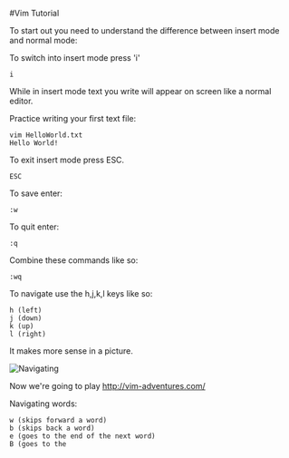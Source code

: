 #Vim Tutorial

To start out you need to understand the difference between insert mode and normal mode:

To switch into insert mode press 'i'

    i

While in insert mode text you write will appear on screen like a normal editor.

Practice writing your first text file:

    vim HelloWorld.txt
    Hello World!
    
To exit insert mode press ESC.
    
    ESC
    
To save enter:

    :w
    
To quit enter:

    :q
    
Combine these commands like so:

    :wq
    
To navigate use the h,j,k,l keys like so:

    h (left)
    j (down)
    k (up)
    l (right)
    
It makes more sense in a picture.

![Navigating](http://www.catonmat.net/images/why-vim-uses-hjkl/adm-3a-hjkl-keyboard.jpg)

Now we're going to play http://vim-adventures.com/

Navigating words:

    w (skips forward a word)
    b (skips back a word)
    e (goes to the end of the next word)
    B (goes to the 
    




  
